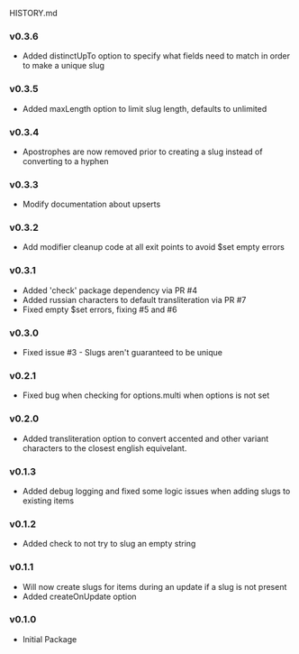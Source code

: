 HISTORY.md

### v0.3.6
 - Added distinctUpTo option to specify what fields need to match in order to make a unique slug

### v0.3.5
 - Added maxLength option to limit slug length, defaults to unlimited

### v0.3.4
 - Apostrophes are now removed prior to creating a slug instead of converting to a hyphen

### v0.3.3
 - Modify documentation about upserts

### v0.3.2
 - Add modifier cleanup code at all exit points to avoid $set empty errors

### v0.3.1
 - Added 'check' package dependency via PR #4
 - Added russian characters to default transliteration via PR #7
 - Fixed empty $set errors, fixing #5 and #6

### v0.3.0
 - Fixed issue #3 - Slugs aren't guaranteed to be unique

### v0.2.1
 - Fixed bug when checking for options.multi when options is not set

### v0.2.0
 - Added transliteration option to convert accented and other variant characters to the closest english equivelant.

### v0.1.3
 - Added debug logging and fixed some logic issues when adding slugs to existing items

### v0.1.2
 - Added check to not try to slug an empty string

### v0.1.1
  - Will now create slugs for items during an update if a slug is not present
  - Added createOnUpdate option

### v0.1.0
  - Initial Package
